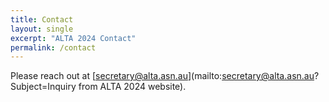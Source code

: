 ```yaml
---
title: Contact
layout: single
excerpt: "ALTA 2024 Contact"
permalink: /contact
---
```


Please reach out at [secretary@alta.asn.au](mailto:secretary@alta.asn.au?Subject=Inquiry from ALTA 2024 website). 